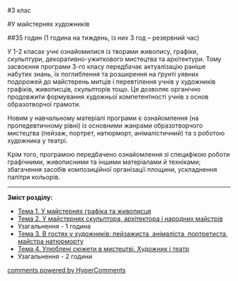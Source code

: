 <div id="hypercomments_widget" class="js-hypercomments-widget invisible"></div>

#3 клас 

#У майстернях художників

##35 годин (1 година на тиждень, із них 3 год – резервний час)

У 1-2 класах учні ознайомилися із творами живопису, графіки, скульптури, декоративно-ужиткового мистецтва та архітектури. Тому засвоєння програми 3-го класу передбачає актуалізацію раніше набутих знань, їх поглиблення та розширення на ґрунті уявних подорожей до майстерень митців і перевтілення учнів у художників графіків, живописців, скульпторів тощо. Це дозволяє органічно продовжити формування художньої компетентності учнів з основ образотворчої грамоти.

Новим у навчальному матеріалі програми є ознайомлення (на пропедевтичному рівні) із основними жанрами образотворчого мистецтва (пейзаж, портрет, натюрморт, анімалістичний) та з роботою художника у театрі.

Крім того, програмою передбачено ознайомлення зі специфікою роботи графічними, живописними та іншими матеріалами й техніками; збагачення засобів композиційної організації площини, ускладнення палітри кольорів.

<hr>

**Зміст розділу:**
*	[Тема 1.  У майстернях графіка та живописця](u_maisternyakh_hrafika_ta_zhyvopystsya.md)
*	[Тема 2.  У майстернях скульптора, архітектора і  народних майстрів](u_maisterniakh_skulptora_arkhitektora_i_narodnykh_maistryv.md)
*	Узагальнення - 1 година
*	[Тема 3.  В гостях у художників: пейзажиста, анімаліста, портретиста, майстра натюрморту](v_hostiakh_u_khudozhnykiv_peizazhysta_animalista_portretysta_maistra_natiurmortu.md)
*	[Тема 4.  Улюблені сюжети в мистецтві. Художник і театр](ulyubleni_siuzhety_v_mystetstvi_khudozhnyk_i_teatr.md)
*	Узагальнення - 2 години


<div class="js-hypercomments-container">
    <a href="http://hypercomments.com" class="hc-link" title="comments widget">comments powered by HyperComments</a>
</div>